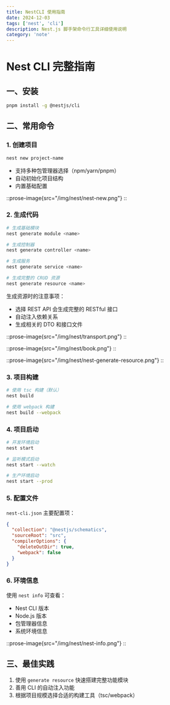 ```yaml
---
title: NestCLI 使用指南
date: 2024-12-03
tags: ['nest', 'cli']
description: Nest.js 脚手架命令行工具详细使用说明
category: 'note'
---
```


# Nest CLI 完整指南

## 一、安装
```bash
pnpm install -g @nestjs/cli
```

## 二、常用命令

### 1. 创建项目
```bash
nest new project-name
```
- 支持多种包管理器选择（npm/yarn/pnpm）
- 自动初始化项目结构
- 内置基础配置

::prose-image{src="/img/nest/nest-new.png"}
::
### 2. 生成代码
```bash
# 生成基础模块
nest generate module <name>

# 生成控制器
nest generate controller <name>

# 生成服务
nest generate service <name>

# 生成完整的 CRUD 资源
nest generate resource <name>
```

生成资源时的注意事项：
- 选择 REST API 会生成完整的 RESTful 接口
- 自动注入依赖关系
- 生成相关的 DTO 和接口文件

::prose-image{src="/img/nest/transport.png"}
::

::prose-image{src="/img/nest/book.png"}
::

::prose-image{src="/img/nest/nest-generate-resource.png"}
::

### 3. 项目构建
```bash
# 使用 tsc 构建（默认）
nest build

# 使用 webpack 构建
nest build --webpack
```

### 4. 项目启动
```bash
# 开发环境启动
nest start

# 监听模式启动
nest start --watch

# 生产环境启动
nest start --prod
```

### 5. 配置文件
`nest-cli.json` 主要配置项：
```json
{
  "collection": "@nestjs/schematics",
  "sourceRoot": "src",
  "compilerOptions": {
    "deleteOutDir": true,
    "webpack": false
  }
}
```

### 6. 环境信息
使用 `nest info` 可查看：
- Nest CLI 版本
- Node.js 版本
- 包管理器信息
- 系统环境信息

::prose-image{src="/img/nest/nest-info.png"}
::
## 三、最佳实践
1. 使用 `generate resource` 快速搭建完整功能模块
2. 善用 CLI 的自动注入功能
3. 根据项目规模选择合适的构建工具（tsc/webpack）
